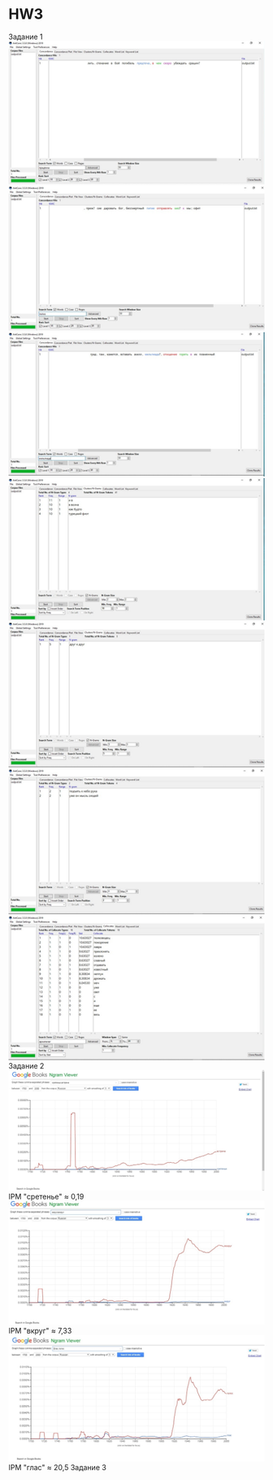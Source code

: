 # HW3
Задание 1
![](conc1.jpg)
![](conc2.jpg)
![](conc3.jpg)
![](clust1.jpg)
![](clust2.jpg)
![](clust3.jpg)
![](coll.jpg)
Задание 2
![](ngrams1.jpg)
IPM "сретенье" ≈ 0,19
![](ngrams2.jpg)
IPM "вкруг" ≈ 7,33
![](ngrams3.jpg)
IPM "глас" ≈ 20,5
Задание 3
